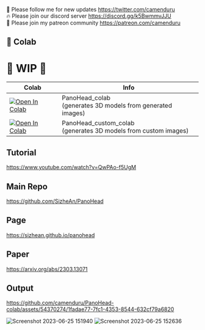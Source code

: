 🐣 Please follow me for new updates https://twitter.com/camenduru <br />
🔥 Please join our discord server https://discord.gg/k5BwmmvJJU <br />
🥳 Please join my patreon community https://patreon.com/camenduru <br />

## 🦒 Colab

# 🚦 WIP 🚦

| Colab | Info
| --- | --- |
[![Open In Colab](https://colab.research.google.com/assets/colab-badge.svg)](https://colab.research.google.com/github/camenduru/PanoHead-colab/blob/main/PanoHead_colab.ipynb) | PanoHead_colab <br /> (generates 3D models from generated images)
[![Open In Colab](https://colab.research.google.com/assets/colab-badge.svg)](https://colab.research.google.com/github/camenduru/PanoHead-colab/blob/main/PanoHead_custom_colab.ipynb) | PanoHead_custom_colab <br /> (generates 3D models from custom images)

## Tutorial
https://www.youtube.com/watch?v=QwPAo-f5UgM

## Main Repo
https://github.com/SizheAn/PanoHead

## Page
https://sizhean.github.io/panohead

## Paper
https://arxiv.org/abs/2303.13071

## Output
https://github.com/camenduru/PanoHead-colab/assets/54370274/1fadae77-7fc1-4353-8544-632cf79a6820

![Screenshot 2023-06-25 151940](https://github.com/camenduru/PanoHead-colab/assets/54370274/0f85615b-05e6-4f9a-9e5b-62738b3d175d)
![Screenshot 2023-06-25 152636](https://github.com/camenduru/PanoHead-colab/assets/54370274/5001c0de-2c49-4a27-bf22-844585942b10)

